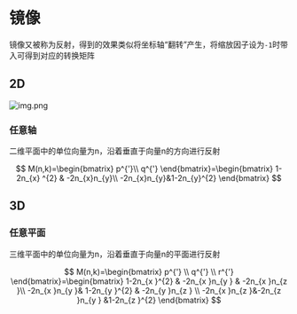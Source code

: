 # 镜像

镜像又被称为反射，得到的效果类似将坐标轴“翻转”产生，将缩放因子设为`-1`时带入可得到对应的转换矩阵

## 2D

![img.png](/imgs/visual/3d-math/reflection.png)

### 任意轴

二维平面中的单位向量为n，沿着垂直于向量n的方向进行反射

$$
M(n,k)=\begin{bmatrix}
p^{'}\\
q^{'}
\end{bmatrix}=\begin{bmatrix}
1-2n_{x} ^{2} & -2n_{x}n_{y}\\
-2n_{x}n_{y}&1-2n_{y}^{2}
\end{bmatrix}
$$

## 3D

### 任意平面

三维平面中的单位向量为n，沿着垂直于向量n的平面进行反射

$$
M(n,k)=\begin{bmatrix}
p^{'}  \\
q^{'}  \\
r^{'}
\end{bmatrix}=\begin{bmatrix}
1-2n_{x }^{2} & -2n_{x }n_{y } & -2n_{x }n_{z }\\
-2n_{x }n_{y }&  1-2n_{y }^{2} & -2n_{y }n_{z } \\
-2n_{x }n_{z }&-2n_{z }n_{y } &1-2n_{z }^{2}
\end{bmatrix}
$$
